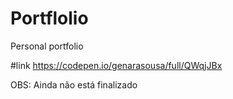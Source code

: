 # Portflolio
Personal portfolio

#link 
https://codepen.io/genarasousa/full/QWqjJBx

OBS: Ainda não está finalizado
